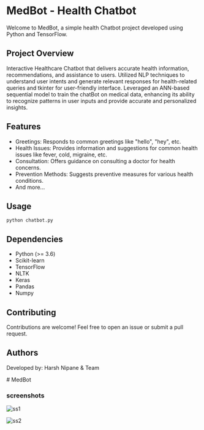 <!DOCTYPE html>
<html lang="en">
<head>
    <meta charset="UTF-8">
    <meta name="viewport" content="width=device-width, initial-scale=1.0">
</head>
<body>

<h1>MedBot - Health Chatbot</h1>
    <p>Welcome to MedBot, a simple health Chatbot project developed using Python and TensorFlow.</p>

<h2>Project Overview</h2>
    <p>Interactive Healthcare Chatbot that delivers accurate health information, recommendations, and assistance to users. Utilized NLP techniques to understand user intents and generate
relevant responses for health-related queries and tkinter for user-friendly interface.
Leveraged an ANN-based sequential model to train the chatBot on medical data, enhancing its ability to recognize patterns in user inputs and provide accurate and personalized insights.</p>

<h2>Features</h2>
    <ul>
        <li>Greetings: Responds to common greetings like "hello", "hey", etc.</li>
        <li>Health Issues: Provides information and suggestions for common health issues like fever, cold, migraine, etc.</li>
        <li>Consultation: Offers guidance on consulting a doctor for health concerns.</li>
        <li>Prevention Methods: Suggests preventive measures for various health conditions.</li>
        <li>And more...</li>
    </ul>

<h2>Usage</h2>
    <pre><code>python chatbot.py</code></pre>

 <h2>Dependencies</h2>
    <ul>
        <li>Python (>= 3.6)</li>
        <li>Scikit-learn</li>
        <li>TensorFlow</li>
        <li>NLTK</li>
        <li>Keras</li>
        <li>Pandas</li>      
        <li>Numpy</li>
    </ul>

 


 <h2>Contributing</h2>
    <p>Contributions are welcome! Feel free to open an issue or submit a pull request.</p>

<h2>Authors</h2>
    <p>Developed by: Harsh Nipane & Team</p>

</body>
</html>
# MedBot

### screenshots  
 ![ss1](https://github.com/user-attachments/assets/54cc8d8c-ad87-4821-b044-0e0a31283684)

![ss2](https://github.com/user-attachments/assets/780d5b7c-a898-4685-8850-4931e3dcc885)
